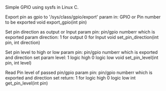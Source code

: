 Simple GPIO using sysfs in Linux C.

Export pin as gpio to '/sys/class/gpio/export'
param in: GPIO or Pin number to be exported
void export_gpio(int pin)  

Set pin direction as output or Input
param pin: pin/gpio numberr which is exported
param direction: 1 for output
                 0 for Input
void set_pin_direction(int pin, int direction) 

Set pin level to high or low
param pin: pin/gpio numberr which is exported and direction set
param level: 1 logic high
             0 logic low
void set_pin_level(int pin, int level)  

Read Pin level of passed pin/gpio
param pin: pin/gpio numberr which is exported and direction set
return: 1 for logic high
        0 logic low
int get_pin_level(int pin)
